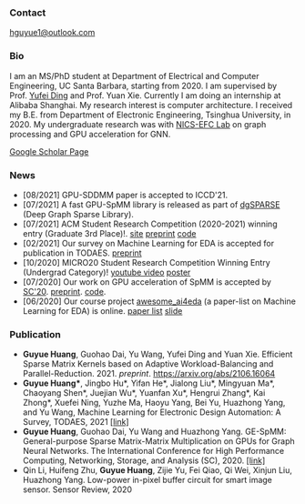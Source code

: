 ### Contact
hguyue1@outlook.com

### Bio
I am an MS/PhD student at Department of Electrical and Computer Engineering, UC Santa Barbara, starting from 2020. I am supervised by Prof. [Yufei Ding](https://sites.cs.ucsb.edu/~yufeiding/) and Prof. Yuan Xie. Currently I am doing an internship at Alibaba Shanghai. My research interest is computer architecture. I received my B.E. from Department of Electronic Engineering, Tsinghua University, in 2020. My undergraduate research was with [NICS-EFC Lab](http://nicsefc.ee.tsinghua.edu.cn) on graph processing and GPU acceleration for GNN.

[Google Scholar Page](https://scholar.google.com/citations?user=_phoJY8AAAAJ&hl=en)

### News
- \[08/2021\] GPU-SDDMM paper is accepted to ICCD'21.
- \[07/2021\] A fast GPU-SpMM library is released as part of [dgSPARSE](https://github.com/dgSPARSE) (Deep Graph Sparse Library).
- \[07/2021\] ACM Student Research Competition (2020-2021) winning entry (Graduate 3rd Place)!. [site](https://src.acm.org) [preprint](https://arxiv.org/abs/2106.16064)  [code](https://github.com/dgSPARSE/dgSPARSE-Library/tree/main/src/ge-spmm)
- \[02/2021\] Our survey on Machine Learning for EDA is accepted for publication in TODAES. [preprint](https://arxiv.org/abs/2102.03357)
- \[10/2020\] MICRO20 Student Research Competition Winning Entry (Undergrad Category)! [youtube video](https://youtu.be/x76AhXvlT5k) [poster](http://nicsefc.ee.tsinghua.edu.cn/media/publications/2020/SRC20_None.pdf)
- \[07/2020\] Our work on GPU acceleration of SpMM is accepted by [SC'20](https://sc20.supercomputing.org). [preprint](https://arxiv.org/abs/2007.03179). [code](https://github.com/hgyhungry/ge-spmm).
- \[06/2020\] Our course project [awesome_ai4eda](https://github.com/thu-nics/awesome_ai4eda) (a paper-list on Machine Learning for EDA) is online. [paper list](https://github.com/thu-nics/awesome_ai4eda) [slide](http://nicsefc.ee.tsinghua.edu.cn/media/publications/2020/arxiv_None_slide.pdf)


### Publication
- **Guyue Huang**, Guohao Dai, Yu Wang, Yufei Ding and Yuan Xie. Efficient Sparse Matrix Kernels based on Adaptive Workload-Balancing and Parallel-Reduction. 2021. *preprint*. https://arxiv.org/abs/2106.16064
- **Guyue Huang\***, Jingbo Hu\*, Yifan He\*, Jialong Liu\*, Mingyuan Ma\*, Chaoyang Shen\*, Juejian Wu\*, Yuanfan Xu\*, Hengrui Zhang\*, Kai Zhong\*, Xuefei Ning, Yuzhe Ma, Haoyu Yang, Bei Yu, Huazhong Yang, and Yu Wang,  Machine Learning for Electronic Design Automation: A Survey, TODAES, 2021 [[link]](https://dl.acm.org/doi/abs/10.1145/3451179)
- **Guyue Huang**, Guohao Dai, Yu Wang and Huazhong Yang. GE-SpMM: General-purpose Sparse Matrix-Matrix Multiplication on GPUs for Graph Neural Networks. The International Conference for High Performance Computing, Networking, Storage, and Analysis (SC), 2020. [[link]](https://ieeexplore.ieee.org/document/9355302)
- Qin Li, Huifeng Zhu, **Guyue Huang**, Zijie Yu, Fei Qiao, Qi Wei, Xinjun Liu, Huazhong Yang. Low-power in-pixel buffer circuit for smart image sensor. Sensor Review, 2020
